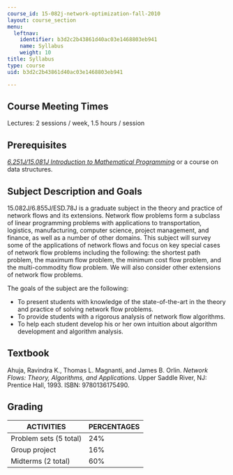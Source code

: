 ```yaml
---
course_id: 15-082j-network-optimization-fall-2010
layout: course_section
menu:
  leftnav:
    identifier: b3d2c2b43861d40ac03e1468803eb941
    name: Syllabus
    weight: 10
title: Syllabus
type: course
uid: b3d2c2b43861d40ac03e1468803eb941

---
```


Course Meeting Times
--------------------

Lectures: 2 sessions / week, 1.5 hours / session

Prerequisites
-------------

[_6.251J/15.081J Introduction to Mathematical Programming_](/courses/electrical-engineering-and-computer-science/6-251j-introduction-to-mathematical-programming-fall-2009/index.htm) or a course on data structures.

Subject Description and Goals
-----------------------------

15.082J/6.855J/ESD.78J is a graduate subject in the theory and practice of network flows and its extensions. Network flow problems form a subclass of linear programming problems with applications to transportation, logistics, manufacturing, computer science, project management, and finance, as well as a number of other domains. This subject will survey some of the applications of network flows and focus on key special cases of network flow problems including the following: the shortest path problem, the maximum flow problem, the minimum cost flow problem, and the multi-commodity flow problem. We will also consider other extensions of network flow problems.

The goals of the subject are the following:

*   To present students with knowledge of the state-of-the-art in the theory and practice of solving network flow problems.
*   To provide students with a rigorous analysis of network flow algorithms.
*   To help each student develop his or her own intuition about algorithm development and algorithm analysis.

Textbook
--------

Ahuja, Ravindra K., Thomas L. Magnanti, and James B. Orlin. _Network Flows: Theory, Algorithms, and Applications_. Upper Saddle River, NJ: Prentice Hall, 1993. ISBN: 9780136175490.

Grading
-------

| ACTIVITIES | PERCENTAGES |
| --- | --- |
| Problem sets (5 total) | 24% |
| Group project | 16% |
| Midterms (2 total) | 60%